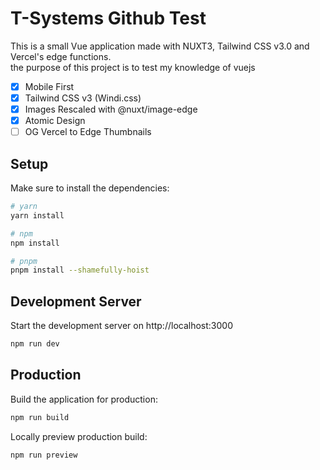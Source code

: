 # T-Systems Github Test

This is a small Vue application made with NUXT3, Tailwind CSS v3.0 and Vercel's edge functions.<br>
the purpose of this project is to test my knowledge of vuejs

- [x] Mobile First
- [x] Tailwind CSS v3 (Windi.css)
- [x] Images Rescaled with @nuxt/image-edge
- [x] Atomic Design
- [ ] OG Vercel to Edge Thumbnails

## Setup

Make sure to install the dependencies:

```bash
# yarn
yarn install

# npm
npm install

# pnpm
pnpm install --shamefully-hoist
```

## Development Server

Start the development server on http://localhost:3000

```bash
npm run dev
```

## Production

Build the application for production:

```bash
npm run build
```

Locally preview production build:

```bash
npm run preview
```
